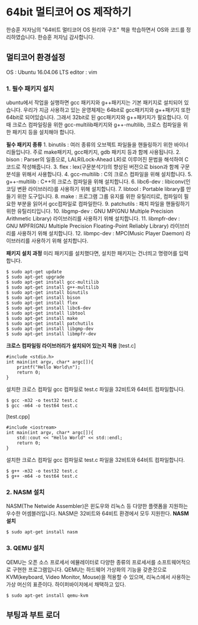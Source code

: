 # 64bit 멀티코어 OS 제작하기
한승훈 저자님의 "64비트 멀티코어 OS 원리와 구조" 책을 학습하면서 OS와 코드를 정리하였습니다.
한승훈 저자님 감사합니다.

## 멀티코어 환경설정
OS : Ubuntu 16.04.06 LTS
editor : vim

### 1. 필수 패키지 설치
ubuntu에서 작업을 실행하면 gcc 패키지와 g++패키지는 기본 패키지로 설치되어 있습니다. 우리가 지금 사용하고 있는 운영체제는 64bit로 gcc패키지와 g++패키지 또한 64bit로 되어있습니다. 그래서 32bit로 된 gcc패키지와 g++패키지가 필요합니다. 이때 크로스 컴파일링을 위한 gcc-multilib패키지와 g++-multilib, 크로스 컴파일을 위한 패키지 등을 설치해야 합니다.

**필수 패키지 종류**
	1. binutils : 여러 종류의 오브젝트 파일들을 핸들링하기 위한 바이너리들입니다. 주로 make패키지, gcc패키지, gdb 패키지 등과 함께 사용됩니다.
	2. bison : Parser의 일종으로, LALR(Lock-Ahead LR)로 이루어진 문법을 해석하여 C코드로 작성해줍니다.
	3. flex : lex(구문분석기)의 향상된 버전으로 bison과 함께 구문분석을 위해서 사용합니다. 
	4. gcc-multilib : C의 크로스 컴파일을 위해 설치합니다. 
	5. g++-multilib : C++의 크로스 컴파일을 위해 설치합니다.
	6. libc6-dev : libiconv(인코딩 변환 라이브러리)를 사용하기 위해 설치합니다.
	7. libtool : Portable library를 만들기 위한 도구입니다.
	8. make : 프로그램 그룹 유지를 위한 유틸리티로, 컴파일이 필요한 부분을 읽어서 gcc컴파일로 컴파일한다.
	9. patchutils : 패치 파일을 핸들링하기 위한 유틸리티입니다.
	10. libgmp-dev : GNU MP(GNU Multiple Precision Arithmetic Library) 라이브러리를 사용하기 위해 설치합니다.
	11. libmpfr-dev : GNU MPFR(GNU Multiple Precision Floating-Point Reliably Library) 라이브러리를 사용하기 위해 설치합니다.
	12. libmpc-dev : MPC(Music Player Daemon) 라이브러리를 사용하기 위해 설치합니다.

**패키지 설치 과정**
미리 패키지를 설치했다면, 설치한 패키지는 건너띄고 명령어를 입력합니다.
```
$ sudo apt-get update
$ sudo apt-get upgrade
$ sudo apt-get install gcc-multilib
$ sudo apt-get install g++-multilib
$ sudo apt-get install binutils
$ sudo apt-get install bison
$ sudo apt-get install flex
$ sudo apt-get install libc6-dev
$ sudo apt-get install libtool
$ sudo apt-get install make
$ sudo apt-get install patchutils
$ sudo apt-get install libgmp-dev
$ sudo apt-get install libmpfr-dev
```

**크로스 컴파일링 라이브러리가 설치되어 있는지 적용**
[test.c]
```
#include <stdio.h>
int main(int argv, char* argc[]){
	printf("Hello World\n");
	return 0;
}
```
설치한 크로스 컴파일 gcc 컴파일로 test.c 파일을 32비트와 64비트 컴파일합니다.
```
$ gcc -m32 -o test32 test.c
$ gcc -m64 -o test64 test.c
```

[test.cpp]
```
#include <iostream>
int main(int argv, char* argc[]){
	std::cout << "Hello World" << std::endl;
	return 0;
}
```
설치한 크로스 컴파일 gcc 컴파일로 test.c 파일을 32비트와 64비트 컴파일합니다.
```
$ g++ -m32 -o test32 test.c
$ g++ -m64 -o test64 test.c
```

### 2. NASM 설치
NASM(The Netwide Assembler)은 윈도우와 리눅스 등 다양한 플랫폼을 지원하는 우수한 어셈블러입니다. NASM은 32비트와 64비트 환경에서 모두 지원한다. 
**NASM 설치**
```
$ sudo apt-get install nasm
```

### 3. QEMU 설치
QEMU는 오픈 소스 프로세서 에뮬레이터로 다양한 종류의 프로세서를 소프트웨어적으로 구현한 프로그램입니다. QEMU는 하드웨어 가상화의 기능을 갖춘것으로 KVM(keyboard, Video Monitor, Mouse)을 적용할 수 있으며, 리눅스에서 사용하는 가상 머신의 표준이다. 하이퍼바이저에서 채택하고 있다.
```
$ sudo apt-get install qemu-kvm
```

## 부팅과 부트 로더






